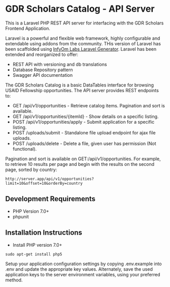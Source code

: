 GDR Scholars Catalog - API Server
====================================

This is a Laravel PHP REST API server for interfacing with the GDR Scholars Frontend Application.

Laravel is a powerful and flexible web framework, highly configurable and extendable using addons from the community. THis version of Laravel has been scaffolded using [InfyOm Labs Laravel Generator](https://github.com/InfyOmLabs/laravel-generator). Laravel has been extended and reorganized to offer:

* REST API with versioning and db translations
* Database Repository pattern
* Swagger API documentation

The GDR Scholars Catalog is a basic DataTables interface for browsing USAID Fellowship opportunities. The API server provides REST endpoints to:

* GET  /api/v1/opportunities          - Retrieve catalog items. Pagination and sort is available.
* GET  /api/v1/opportunities/{itemId} - Show details on a specific listing.
* POST /api/v1/opportunities/apply    - Submit application for a specific listing.
* POST /uploads/submit                - Standalone file upload endpoint for ajax file uploads.
* POST /uploads/delete                - Delete a file, given user has permission (Not functional).

Pagination and sort is available on GET:/api/v1/opportunities. For example, to retrieve 10 results per page and begin with the results on the second page, sorted by country:
```
http://server.app/api/v1/opportunities?limit=10&offset=10&orderBy=country
```


## Development Requirements

* PHP Version 7.0+
* phpunit

## Installation Instructions

* Install PHP version 7.0+

```shd
sudo apt-get install php5
```

Setup your application configuration settings by copying .env.example into .env and update the appropriate key values. Alternately, save the used application keys to the server environment variables, using your preferred method.
